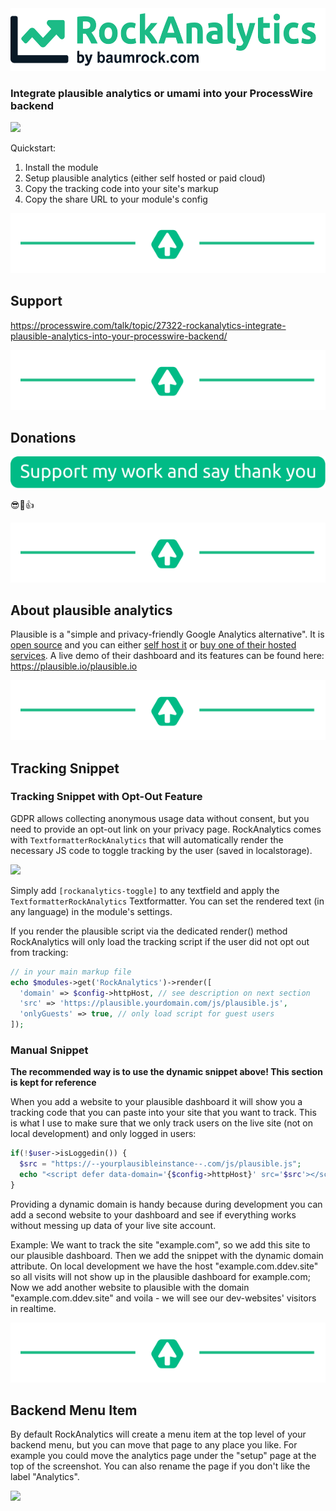 <img src=https://github.com/baumrock/RockAnalytics/raw/main/RockAnalytics.svg height=100>

### Integrate plausible analytics or umami into your ProcessWire backend

<img src=https://i.imgur.com/q7IIR5V.png>

<br>

Quickstart:

1. Install the module
1. Setup plausible analytics (either self hosted or paid cloud)
1. Copy the tracking code into your site's markup
1. Copy the share URL to your module's config

<img src=https://github.com/baumrock/RockAnalytics/raw/main/hr.svg>

## Support

https://processwire.com/talk/topic/27322-rockanalytics-integrate-plausible-analytics-into-your-processwire-backend/

<img src=https://github.com/baumrock/RockAnalytics/raw/main/hr.svg>

## Donations

[![img](https://github.com/baumrock/RockFinder3/raw/master/donate.svg)](https://paypal.me/baumrock)

😎🤗👍

<img src=https://github.com/baumrock/RockAnalytics/raw/main/hr.svg>

## About plausible analytics

Plausible is a "simple and privacy-friendly Google Analytics alternative". It is [open source](https://plausible.io/open-source-website-analytics) and you can either [self host it](https://plausible.io/self-hosted-web-analytics) or [buy one of their hosted services](https://plausible.io/#pricing). A live demo of their dashboard and its features can be found here: https://plausible.io/plausible.io

<img src=https://github.com/baumrock/RockAnalytics/raw/main/hr.svg>

## Tracking Snippet

### Tracking Snippet with Opt-Out Feature

GDPR allows collecting anonymous usage data without consent, but you need to provide an opt-out link on your privacy page. RockAnalytics comes with `TextformatterRockAnalytics` that will automatically render the necessary JS code to toggle tracking by the user (saved in localstorage).

<img src=https://i.imgur.com/FYssLFA.gif>

Simply add `[rockanalytics-toggle]` to any textfield and apply the `TextformatterRockAnalytics` Textformatter. You can set the rendered text (in any language) in the module's settings.

If you render the plausible script via the dedicated render() method RockAnalytics will only load the tracking script if the user did not opt out from tracking:

```php
// in your main markup file
echo $modules->get('RockAnalytics')->render([
  'domain' => $config->httpHost, // see description on next section
  'src' => 'https://plausible.yourdomain.com/js/plausible.js',
  'onlyGuests' => true, // only load script for guest users
]);
```

### Manual Snippet

**The recommended way is to use the dynamic snippet above! This section is kept for reference**

When you add a website to your plausible dashboard it will show you a tracking code that you can paste into your site that you want to track. This is what I use to make sure that we only track users on the live site (not on local development) and only logged in users:

```php
if(!$user->isLoggedin()) {
  $src = "https://--yourplausibleinstance--.com/js/plausible.js";
  echo "<script defer data-domain='{$config->httpHost}' src='$src'></script>";
}
```

Providing a dynamic domain is handy because during development you can add a second website to your dashboard and see if everything works without messing up data of your live site account.

Example: We want to track the site "example.com", so we add this site to our plausible dashboard. Then we add the snippet with the dynamic domain attribute. On local development we have the host "example.com.ddev.site" so all visits will not show up in the plausible dashboard for example.com; Now we add another website to plausible with the domain "example.com.ddev.site" and voila - we will see our dev-websites' visitors in realtime.

<img src=https://github.com/baumrock/RockAnalytics/raw/main/hr.svg>

## Backend Menu Item

By default RockAnalytics will create a menu item at the top level of your backend menu, but you can move that page to any place you like. For example you could move the analytics page under the "setup" page at the top of the screenshot. You can also rename the page if you don't like the label "Analytics".

<img src=https://i.imgur.com/WjkRU1Q.png width=300>

